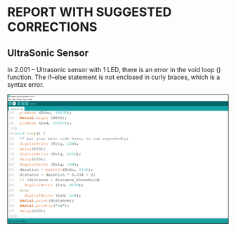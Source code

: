 # REPORT WITH SUGGESTED CORRECTIONS
## UltraSonic Sensor

In 2.001 – Ultrasonic sensor with 1 LED, there is an error in the void loop () function. The if–else statement is not enclosed in curly braces, which is a syntax error. 

![Uno with 1 LED](images/Uno_with_1_LED.png)

```



```
